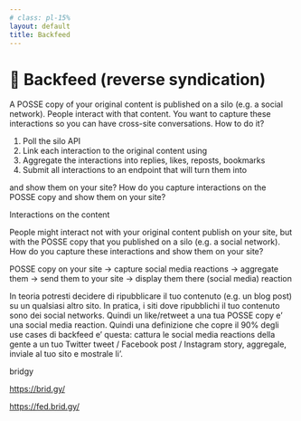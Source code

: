 ```yaml
---
# class: pl-15%
layout: default
title: Backfeed
---
```


<h1>🔁 Backfeed (reverse syndication)</h1>

<Transform scale="0.9">

A POSSE copy of your original content is published on a silo (e.g. a social network). People interact with that content. You want to capture these <span class="color:accent">interactions</span> so you can have <span class="color:accent">cross-site conversations</span>. How to do it?

1. Poll the silo API
1. Link each interaction to the original content using <Anchor href="https://indieweb.org/original-post-discovery" text="original post discovery" />
1. Aggregate the interactions into replies, likes, reposts, bookmarks
1. Submit all interactions to an endpoint that will turn them into <Anchor href="https://www.w3.org/TR/webmention/" text="webmentions" />

and show them on your site?
How do you capture interactions on the POSSE copy and show them on your site?

Interactions on the content

People might interact not with your original content publish on your site, but with the POSSE copy that you published on a silo (e.g. a social network). How do you capture these interactions and show them on your site?

POSSE copy on your site → capture social media reactions → aggregate them → send them to your site → display them there
(social media) reaction

In teoria potresti decidere di ripubblicare il tuo contenuto (e.g. un blog post) su un qualsiasi altro sito. In pratica, i siti dove ripubblichi il tuo contenuto sono dei social networks. Quindi un like/retweet a una tua POSSE copy e’ una social media reaction. Quindi una definizione che copre il 90% degli use cases di backfeed e’ questa:
cattura le social media reactions della gente a un tuo Twitter tweet / Facebook post / Instagram story, aggregale, inviale al tuo sito e mostrale li’.

bridgy

https://brid.gy/

https://fed.brid.gy/

</Transform>

<!--
People might interact not with your original content publish on your site, but with the POSSE copy that you published on a silo (e.g. a social network). How do you capture these interactions and show them on your site?

Per vedere se la gente ha reagito a un tuo social media post, devi fondamentalmente fare un polling delle API dei vari social media networks (se hanno una API) o fare scraping (se non hanno una API). Puoi fare te personalmente questa cosa, o farla fare a un servizio come @Bridgy (webmentions).
-->
